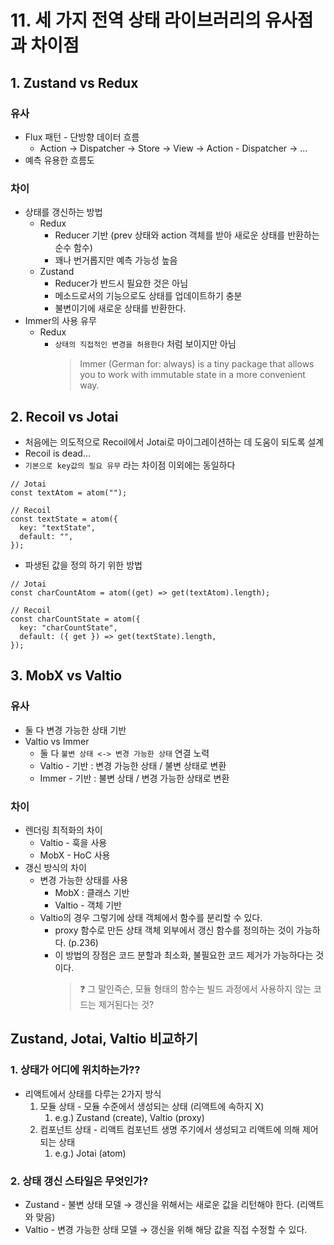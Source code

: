 # 11. 세 가지 전역 상태 라이브러리의 유사점과 차이점

## 1. Zustand vs Redux

### 유사

- Flux 패턴 - 단방향 데이터 흐름
  - Action → Dispatcher → Store → View → Action - Dispatcher → …
- 예측 유용한 흐름도

### 차이

- 상태를 갱신하는 방법
  - Redux
    - Reducer 기반 (prev 상태와 action 객체를 받아 새로운 상태를 반환하는 순수 함수)
    - 꽤나 번거롭지만 예측 가능성 높음
  - Zustand
    - Reducer가 반드시 필요한 것은 아님
    - 메소드로서의 기능으로도 상태를 업데이트하기 충분
    - 불변이기에 새로운 상태를 반환한다.
- Immer의 사용 유무
  - Redux
    - `상태의 직접적인 변경을 허용한다` 처럼 보이지만 아님
      > Immer (German for: always) is a tiny package that allows you to work with immutable state in a more convenient way.

## 2. Recoil vs Jotai

- 처음에는 의도적으로 Recoil에서 Jotai로 마이그레이션하는 데 도움이 되도록 설계
- Recoil is dead…
- `기본으로 key값의 필요 유무` 라는 차이점 이외에는 동일하다

```tsx
// Jotai
const textAtom = atom("");

// Recoil
const textState = atom({
  key: "textState",
  default: "",
});
```

- 파생된 값을 정의 하기 위한 방법

```tsx
// Jotai
const charCountAtom = atom((get) => get(textAtom).length);

// Recoil
const charCountState = atom({
  key: "charCountState",
  default: ({ get }) => get(textState).length,
});
```

## 3. MobX vs Valtio

### 유사

- 둘 다 변경 가능한 상태 기반
- Valtio vs Immer
  - 둘 다 `불변 상태 <-> 변경 가능한 상태` 연결 노력
  - Valtio - 기반 : 변경 가능한 상태 / 불변 상태로 변환
  - Immer - 기반 : 불변 상태 / 변경 가능한 상태로 변환

### 차이

- 렌더링 최적화의 차이
  - Valtio - 훅을 사용
  - MobX - HoC 사용
- 갱신 방식의 차이
  - 변경 가능한 상태를 사용
    - MobX : 클래스 기반
    - Valtio - 객체 기반
  - Valtio의 경우 그렇기에 상태 객체에서 함수를 분리할 수 있다.
    - proxy 함수로 만든 상태 객체 외부에서 갱신 함수를 정의하는 것이 가능하다. (p.236)
    - 이 방법의 장점은 코드 분할과 최소화, 불필요한 코드 제거가 가능하다는 것이다.
      > ❓ 그 말인즉슨, 모듈 형태의 함수는 빌드 과정에서 사용하지 않는 코드는 제거된다는 것?

## Zustand, Jotai, Valtio 비교하기

### 1. 상태가 어디에 위치하는가??

- 리액트에서 상태를 다루는 2가지 방식
  1. 모듈 상태 - 모듈 수준에서 생성되는 상태 (리액트에 속하지 X)
     1. e.g.) Zustand (create), Valtio (proxy)
  2. 컴포넌트 상태 - 리액트 컴포넌트 생명 주기에서 생성되고 리액트에 의해 제어되는 상태
     1. e.g.) Jotai (atom)

### 2. 상태 갱신 스타일은 무엇인가?

- Zustand - 불변 상태 모델 → 갱신을 위해서는 새로운 값을 리턴해야 한다. (리액트와 맞음)
- Valtio - 변경 가능한 상태 모델 → 갱신을 위해 해당 값을 직접 수정할 수 있다.

